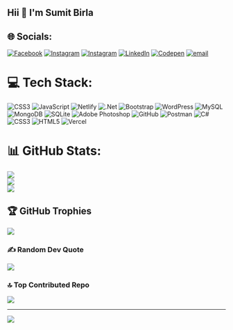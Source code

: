 ## Hii 👋 I'm Sumit Birla

<!--
**su139t/su139t** is a ✨ _special_ ✨ repository because its `README.md` (this file) appears on your GitHub profile.

Here are some ideas to get you started:

- 🔭 I’m currently working on Bckend Development with Asp.Net MVC / Web API 
- 🌱 I’m currently learning DevOps , MERN , DSA
-->

## 🌐 Socials:
[![Facebook](https://img.shields.io/badge/Facebook-%231877F2.svg?logo=Facebook&logoColor=white)](https://facebook.com/profile.php?id=100071706871643) [![Instagram](https://img.shields.io/badge/Instagram-%23E4405F.svg?logo=Instagram&logoColor=white)](https://instagram.com/su139t) [![Instagram](https://img.shields.io/badge/Instagram-%23E4405F.svg?logo=Instagram&logoColor=white)](https://instagram.com/sumit.artz) [![LinkedIn](https://img.shields.io/badge/LinkedIn-%230077B5.svg?logo=linkedin&logoColor=white)](https://linkedin.com/in/sumit-birla-920191248) [![Codepen](https://img.shields.io/badge/Codepen-000000?logo=codepen&logoColor=white)](https://codepen.io/SB-GURJAR) [![email](https://img.shields.io/badge/Email-D14836?logo=gmail&logoColor=white)](mailto:su139t@gmail.com) 

# 💻 Tech Stack:
![CSS3](https://img.shields.io/badge/css3-%231572B6.svg?style=for-the-badge&logo=css3&logoColor=white) ![JavaScript](https://img.shields.io/badge/javascript-%23323330.svg?style=for-the-badge&logo=javascript&logoColor=%23F7DF1E) ![Netlify](https://img.shields.io/badge/netlify-%23000000.svg?style=for-the-badge&logo=netlify&logoColor=#00C7B7) ![.Net](https://img.shields.io/badge/.NET-5C2D91?style=for-the-badge&logo=.net&logoColor=white) ![Bootstrap](https://img.shields.io/badge/bootstrap-%238511FA.svg?style=for-the-badge&logo=bootstrap&logoColor=white) ![WordPress](https://img.shields.io/badge/WordPress-%23117AC9.svg?style=for-the-badge&logo=WordPress&logoColor=white) ![MySQL](https://img.shields.io/badge/mysql-4479A1.svg?style=for-the-badge&logo=mysql&logoColor=white) ![MongoDB](https://img.shields.io/badge/MongoDB-%234ea94b.svg?style=for-the-badge&logo=mongodb&logoColor=white) ![SQLite](https://img.shields.io/badge/sqlite-%2307405e.svg?style=for-the-badge&logo=sqlite&logoColor=white) ![Adobe Photoshop](https://img.shields.io/badge/adobe%20photoshop-%2331A8FF.svg?style=for-the-badge&logo=adobe%20photoshop&logoColor=white) ![GitHub](https://img.shields.io/badge/github-%23121011.svg?style=for-the-badge&logo=github&logoColor=white) ![Postman](https://img.shields.io/badge/Postman-FF6C37?style=for-the-badge&logo=postman&logoColor=white) ![C#](https://img.shields.io/badge/c%23-%23239120.svg?style=for-the-badge&logo=csharp&logoColor=white) ![CSS3](https://img.shields.io/badge/css3-%231572B6.svg?style=for-the-badge&logo=css3&logoColor=white) ![HTML5](https://img.shields.io/badge/html5-%23E34F26.svg?style=for-the-badge&logo=html5&logoColor=white) ![Vercel](https://img.shields.io/badge/vercel-%23000000.svg?style=for-the-badge&logo=vercel&logoColor=white)
# 📊 GitHub Stats:
![](https://github-readme-stats.vercel.app/api?username=Su139t&theme=dark&hide_border=false&include_all_commits=false&count_private=false)<br/>
![](https://github-readme-streak-stats.herokuapp.com/?user=Su139t&theme=dark&hide_border=false)<br/>
![](https://github-readme-stats.vercel.app/api/top-langs/?username=Su139t&theme=dark&hide_border=false&include_all_commits=false&count_private=false&layout=compact)

## 🏆 GitHub Trophies
![](https://github-profile-trophy.vercel.app/?username=Su139t&theme=radical&no-frame=false&no-bg=true&margin-w=4)

### ✍️ Random Dev Quote
![](https://quotes-github-readme.vercel.app/api?type=horizontal&theme=radical)

### 🔝 Top Contributed Repo
![](https://github-contributor-stats.vercel.app/api?username=Su139t&limit=5&theme=dark&combine_all_yearly_contributions=true)

---
[![](https://visitcount.itsvg.in/api?id=Su139t&icon=0&color=0)](https://visitcount.itsvg.in)

<!-- Proudly created with GPRM ( https://gprm.itsvg.in ) -->
